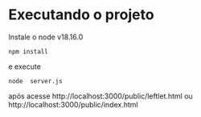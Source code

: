# Executando o projeto
Instale o node v18.16.0

```
npm install
```
e execute

```
node  server.js
```

após acesse http://localhost:3000/public/leftlet.html ou http://localhost:3000/public/index.html